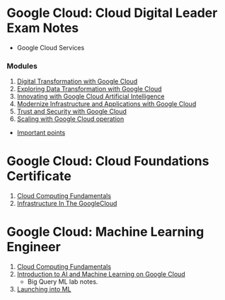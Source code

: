 # Google Cloud: Cloud Digital Leader Exam Notes

* Google Cloud Services

### Modules

1. [Digital Transformation with Google Cloud](/GC-CDL/Module1/Mod1.md)
2. [Exploring Data Transformation with Google Cloud](/GC-CDL/Module2/Mod2.md)
3. [Innovating with Google Cloud Artificial Intelligence](/GC-CDL/Module3/Mod3.md)
4. [Modernize Infrastructure and Applications with Google Cloud](/GC-CDL/Module4/Mod4.md)
5. [Trust and Security with Google Cloud](/GC-CDL/Module5/Mod5.md)
6. [Scaling with Google Cloud operation](/GC-CDL/Module6/Mod6.md)

* [Important points](Extra/ImpNotes.md)

# Google Cloud: Cloud Foundations Certificate
1. [Cloud Computing Fundamentals](GC-CFC/CloudComputingFundamentals.md)
2. [Infrastructure In The GoogleCloud](GC-CFC/InfraInTheCloud.md)


# Google Cloud: Machine Learning Engineer
1. [Cloud Computing Fundamentals](GC-CFC/CloudComputingFundamentals.md) 
2. [Introduction to AI and Machine Learning on Google Cloud](/GC-MLE/IntrotoAIMLonGC.md)
    * Big Query ML lab notes.
3. [Launching into ML](/GC-MLE/LaunchingIntoML.md)
